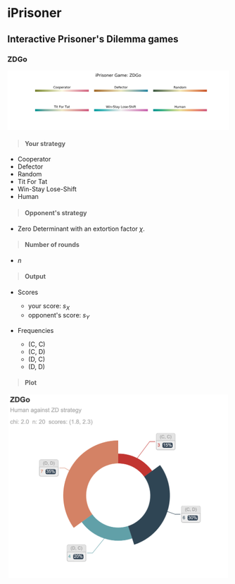 # iPrisoner
## Interactive Prisoner's Dilemma games

### ZDGo

<p align="center">
<img src="./images/cover.png" alt="" width="900">
</p>

> #### Your strategy

* Cooperator
* Defector
* Random
* Tit For Tat
* Win-Stay Lose-Shift
* Human

> #### Opponent's strategy

* Zero Determinant with an extortion factor $\chi$.

> #### Number of rounds

* $n$

> #### Output

* Scores
  * your score: $s_X$
  * opponent's score: $s_Y$
  
* Frequencies
  * (C, C)
  * (C, D)
  * (D, C)
  * (D, D)
  
> #### Plot

<p align="center">
<img src="./scripts/figures/ZDGo/Human.png" alt="" width="500">
</p>
